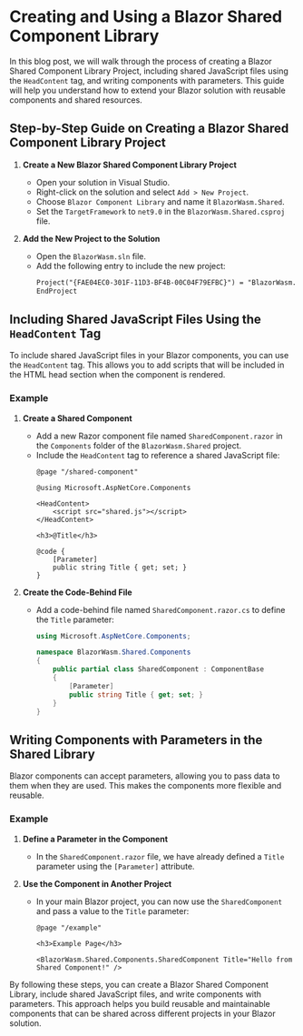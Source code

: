 # Creating and Using a Blazor Shared Component Library

In this blog post, we will walk through the process of creating a Blazor Shared Component Library Project, including shared JavaScript files using the `HeadContent` tag, and writing components with parameters. This guide will help you understand how to extend your Blazor solution with reusable components and shared resources.

## Step-by-Step Guide on Creating a Blazor Shared Component Library Project

1. **Create a New Blazor Shared Component Library Project**
   - Open your solution in Visual Studio.
   - Right-click on the solution and select `Add > New Project`.
   - Choose `Blazor Component Library` and name it `BlazorWasm.Shared`.
   - Set the `TargetFramework` to `net9.0` in the `BlazorWasm.Shared.csproj` file.

2. **Add the New Project to the Solution**
   - Open the `BlazorWasm.sln` file.
   - Add the following entry to include the new project:
     ```xml
     Project("{FAE04EC0-301F-11D3-BF4B-00C04F79EFBC}") = "BlazorWasm.Shared", "BlazorWasm.Shared\BlazorWasm.Shared.csproj", "{A1B2C3D4-E5F6-7890-1234-56789ABCDEF0}"
     EndProject
     ```

## Including Shared JavaScript Files Using the `HeadContent` Tag

To include shared JavaScript files in your Blazor components, you can use the `HeadContent` tag. This allows you to add scripts that will be included in the HTML head section when the component is rendered.

### Example

1. **Create a Shared Component**
   - Add a new Razor component file named `SharedComponent.razor` in the `Components` folder of the `BlazorWasm.Shared` project.
   - Include the `HeadContent` tag to reference a shared JavaScript file:
     ```razor
     @page "/shared-component"

     @using Microsoft.AspNetCore.Components

     <HeadContent>
         <script src="shared.js"></script>
     </HeadContent>

     <h3>@Title</h3>

     @code {
         [Parameter]
         public string Title { get; set; }
     }
     ```

2. **Create the Code-Behind File**
   - Add a code-behind file named `SharedComponent.razor.cs` to define the `Title` parameter:
     ```csharp
     using Microsoft.AspNetCore.Components;

     namespace BlazorWasm.Shared.Components
     {
         public partial class SharedComponent : ComponentBase
         {
             [Parameter]
             public string Title { get; set; }
         }
     }
     ```

## Writing Components with Parameters in the Shared Library

Blazor components can accept parameters, allowing you to pass data to them when they are used. This makes the components more flexible and reusable.

### Example

1. **Define a Parameter in the Component**
   - In the `SharedComponent.razor` file, we have already defined a `Title` parameter using the `[Parameter]` attribute.

2. **Use the Component in Another Project**
   - In your main Blazor project, you can now use the `SharedComponent` and pass a value to the `Title` parameter:
     ```razor
     @page "/example"

     <h3>Example Page</h3>

     <BlazorWasm.Shared.Components.SharedComponent Title="Hello from Shared Component!" />
     ```

By following these steps, you can create a Blazor Shared Component Library, include shared JavaScript files, and write components with parameters. This approach helps you build reusable and maintainable components that can be shared across different projects in your Blazor solution.
